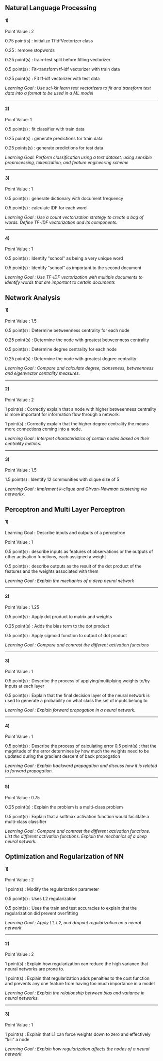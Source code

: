 ## Natural Language Processing

#### 1)



Point Value : 2

0.75 point(s) : initialize TfidfVectorizer class

0.25 : remove stopwords

0.25 point(s) : train-test split before fitting vectorizer

0.5 point(s) : Fit-transform tf-idf vectorizer with train data

0.25 point(s) : Fit tf-idf vectorizer with test data

_Learning Goal : Use sci-kit learn text vectorizers to fit and transform text data into a format to be used in a ML model_

***
#### 2)


Point Value: 1

0.5 point(s) : fit classifier with train data

0.25 point(s) : generate predictions for train data

0.25 points(s) : generate predictions for test data

_Learning Goal: Perform classification using a text dataset, using sensible preprocessing, tokenization, and feature engineering scheme_
***
#### 3)


Point Value : 1

0.5 point(s) : generate dictionary with document frequency

0.5 point(s) : calculate IDF for each word

_Learning Goal : Use a count vectorization strategy to create a bag of words. Define TF-IDF vectorization and its components._

***
#### 4)


Point Value : 1

0.5 point(s) : Identify "school" as being a very unique word

0.5 point(s) : Identify "school" as important to the second document

_Learning Goal : Use TF-IDF vectorization with multiple documents to identify words that are important to certain documents_

## Network Analysis

#### 1)


Point Value : 1.5

0.5 point(s) : Determine betweenness centrality for each node

0.25 point(s) : Determine the node with greatest betweenness centrality

0.5 point(s) : Determine degree centrality for each node

0.25 point(s) : Determine the node with greatest degree centrality

_Learning Goal : Compare and calculate degree, clonseness, betweenness and eigenvector centrality measures._
***
#### 2)


Point Value : 2

1 point(s) : Correctly explain that a node with higher betweenness centrality is more important for information flow through a network.  

1 point(s) : Correctly explain that the higher degree centrality the means more connections coming into a node. 

_Learning Goal : Interpret characteristics of certain nodes based on their centrality metrics._
***
#### 3)



Point Value : 1.5

1.5 point(s) : Identify 12 communities with clique size of 5

_Learning Goal : Implement k-clique and Girvan-Newman clustering via networkx._

## Perceptron and Multi Layer Perceptron

#### 1)

Learning Goal : Describe inputs and outputs of a perceptron

Point Value : 1

0.5 point(s) : describe inputs as features of observations or the outputs of other activation functions, each assigned a weight

0.5 point(s) : describe outputs as the result of the dot product of the features and the weights associated with them


_Learning Goal : Explain the mechanics of a deep neural network_

***
#### 2)


Point Value : 1.25

0.5 point(s) : Apply dot product to matrix and weights 

0.25 point(s) : Adds the bias term to the dot product

0.5 point(s) : Apply sigmoid function to output of dot product 

_Learning Goal : Compare and contrast the different activation functions_
***


#### 3)



Point Value : 1

0.5 point(s) : Describe the process of applying/multiplying weights to/by inputs at each layer

0.5 point(s) : Explain that the final decision layer of the neural network is used to generate a probability on what class the set of inputs belong to

_Learning Goal : Explain forward propogation in a neural network._
***
#### 4)


Point Value : 1

0.5 point(s) : Describe the process of calculating error
0.5 point(s) : that the magnitude of the error determines by how much the weights need to be updated during the gradient descent of back propogation

_Learning Goal : Explain backward propagation and discuss how it is related to forward propogation._

***
#### 5)


Point Value : 0.75

0.25 point(s) : Explain the problem is a multi-class problem

0.5 point(s) : Explain that a softmax activation function would facilitate a multi-class classifier

_Learning Goal : Compare and contrast the different activation functions. List the different activation functions. Explain the mechanics of a deep neural network._

## Optimization and Regularization of NN

#### 1)


Point Value : 2

1 point(s) : Modify the regularization parameter

0.5 point(s) : Uses L2 regularization

0.5 point(s) : Uses the train and test accuracies to explain that the regularization did prevent overfitting

_Learning Goal : Apply L1, L2, and dropout regularization on a neural network_
***
#### 2)


Point Value : 2

1 point(s) : Explain how regularization can reduce the high variance that neural networks are prone to. 

1 point(s) : Explain that regularization adds penalties to the cost function and prevents any one feature from having too much importance in a model


_Learning Goal : Explain the relationship between bias and variance in neural networks._

***
#### 3)



Point Value : 1

1 point(s) : Explain that L1 can force weights down to zero and effectively "kill" a node

_Learning Goal : Explain how regularization affects the nodes of a neural network_


